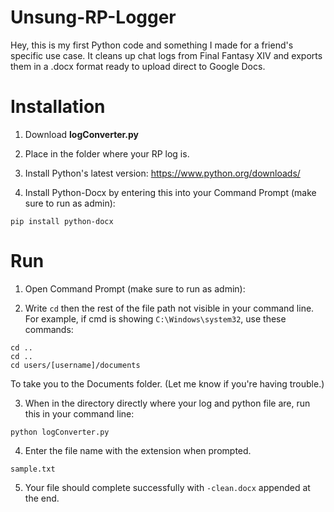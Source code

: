 # Unsung-RP-Logger

Hey, this is my first Python code and something I made for a friend's specific use case. It cleans up chat logs from Final Fantasy XIV and exports them in a .docx format ready to upload direct to Google Docs. 

# Installation

1. Download **logConverter.py**

2. Place in the folder where your RP log is.

3. Install Python's latest version: https://www.python.org/downloads/

4. Install Python-Docx by entering this into your Command Prompt (make sure to run as admin):

```
pip install python-docx
```

# Run

1. Open Command Prompt (make sure to run as admin):

2. Write `cd` then the rest of the file path not visible in your command line.
For example, if cmd is showing `C:\Windows\system32`, use these commands:

```
cd .. 
cd ..
cd users/[username]/documents
```

To take you to the Documents folder. (Let me know if you're having trouble.)

3. When in the directory directly where your log and python file are, run this in your command line:

```
python logConverter.py
```

4. Enter the file name with the extension when prompted.

```
sample.txt
```

5. Your file should complete successfully with `-clean.docx` appended at the end.